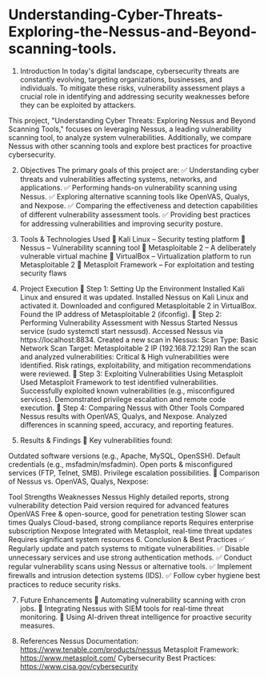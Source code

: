 # Understanding-Cyber-Threats-Exploring-the-Nessus-and-Beyond-scanning-tools.

1. Introduction
In today's digital landscape, cybersecurity threats are constantly evolving, targeting organizations, businesses, and individuals. To mitigate these risks, vulnerability assessment plays a crucial role in identifying and addressing security weaknesses before they can be exploited by attackers.

This project, "Understanding Cyber Threats: Exploring Nessus and Beyond Scanning Tools," focuses on leveraging Nessus, a leading vulnerability scanning tool, to analyze system vulnerabilities. Additionally, we compare Nessus with other scanning tools and explore best practices for proactive cybersecurity.

2. Objectives
The primary goals of this project are:
✅ Understanding cyber threats and vulnerabilities affecting systems, networks, and applications.
✅ Performing hands-on vulnerability scanning using Nessus.
✅ Exploring alternative scanning tools like OpenVAS, Qualys, and Nexpose.
✅ Comparing the effectiveness and detection capabilities of different vulnerability assessment tools.
✅ Providing best practices for addressing vulnerabilities and improving security posture.

3. Tools & Technologies Used
🔹 Kali Linux – Security testing platform
🔹 Nessus – Vulnerability scanning tool
🔹 Metasploitable 2 – A deliberately vulnerable virtual machine
🔹 VirtualBox – Virtualization platform to run Metasploitable 2
🔹 Metasploit Framework – For exploitation and testing security flaws

4. Project Execution
🔹 Step 1: Setting Up the Environment
Installed Kali Linux and ensured it was updated.
Installed Nessus on Kali Linux and activated it.
Downloaded and configured Metasploitable 2 in VirtualBox.
Found the IP address of Metasploitable 2 (ifconfig).
🔹 Step 2: Performing Vulnerability Assessment with Nessus
Started Nessus service (sudo systemctl start nessusd).
Accessed Nessus via https://localhost:8834.
Created a new scan in Nessus:
Scan Type: Basic Network Scan
Target: Metasploitable 2 IP (192.168.72.129)
Ran the scan and analyzed vulnerabilities:
Critical & High vulnerabilities were identified.
Risk ratings, exploitability, and mitigation recommendations were reviewed.
🔹 Step 3: Exploiting Vulnerabilities Using Metasploit
Used Metasploit Framework to test identified vulnerabilities.
Successfully exploited known vulnerabilities (e.g., misconfigured services).
Demonstrated privilege escalation and remote code execution.
🔹 Step 4: Comparing Nessus with Other Tools
Compared Nessus results with OpenVAS, Qualys, and Nexpose.
Analyzed differences in scanning speed, accuracy, and reporting features.
5. Results & Findings
📌 Key vulnerabilities found:

Outdated software versions (e.g., Apache, MySQL, OpenSSH).
Default credentials (e.g., msfadmin/msfadmin).
Open ports & misconfigured services (FTP, Telnet, SMB).
Privilege escalation possibilities.
📌 Comparison of Nessus vs. OpenVAS, Qualys, Nexpose:

Tool	Strengths	Weaknesses
Nessus	Highly detailed reports, strong vulnerability detection	Paid version required for advanced features
OpenVAS	Free & open-source, good for penetration testing	Slower scan times
Qualys	Cloud-based, strong compliance reports	Requires enterprise subscription
Nexpose	Integrated with Metasploit, real-time threat updates	Requires significant system resources
6. Conclusion & Best Practices
✅ Regularly update and patch systems to mitigate vulnerabilities.
✅ Disable unnecessary services and use strong authentication methods.
✅ Conduct regular vulnerability scans using Nessus or alternative tools.
✅ Implement firewalls and intrusion detection systems (IDS).
✅ Follow cyber hygiene best practices to reduce security risks.

7. Future Enhancements
🔹 Automating vulnerability scanning with cron jobs.
🔹 Integrating Nessus with SIEM tools for real-time threat monitoring.
🔹 Using AI-driven threat intelligence for proactive security measures.

8. References
Nessus Documentation: https://www.tenable.com/products/nessus
Metasploit Framework: https://www.metasploit.com/
Cybersecurity Best Practices: https://www.cisa.gov/cybersecurity
